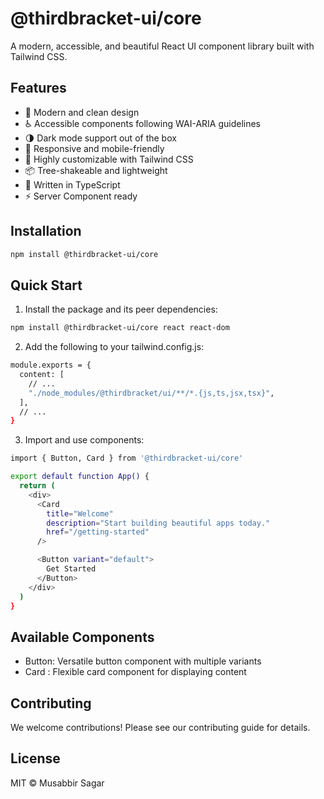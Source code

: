 # @thirdbracket-ui/core

A modern, accessible, and beautiful React UI component library built with Tailwind CSS.

## Features

- 🎨 Modern and clean design
- ♿️ Accessible components following WAI-ARIA guidelines
- 🌗 Dark mode support out of the box
- 📱 Responsive and mobile-friendly
- 🔧 Highly customizable with Tailwind CSS
- 📦 Tree-shakeable and lightweight
- 💪 Written in TypeScript
- ⚡️ Server Component ready

## Installation

```bash
npm install @thirdbracket-ui/core
```

## Quick Start

1. Install the package and its peer dependencies:

```bash
npm install @thirdbracket-ui/core react react-dom

```

2. Add the following to your tailwind.config.js:

```bash
module.exports = {
  content: [
    // ...
    "./node_modules/@thirdbracket/ui/**/*.{js,ts,jsx,tsx}",
  ],
  // ...
}
```

3. Import and use components:

```bash
import { Button, Card } from '@thirdbracket-ui/core'

export default function App() {
  return (
    <div>
      <Card
        title="Welcome"
        description="Start building beautiful apps today."
        href="/getting-started"
      />

      <Button variant="default">
        Get Started
      </Button>
    </div>
  )
}
```

## Available Components

- Button: Versatile button component with multiple variants
- Card : Flexible card component for displaying content

## Contributing

We welcome contributions! Please see our contributing guide for details.

## License

MIT © Musabbir Sagar
